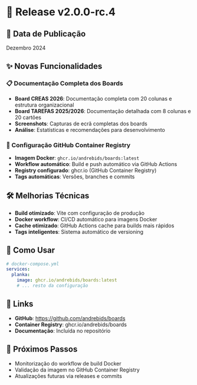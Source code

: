 # 🚀 Release v2.0.0-rc.4

## 📅 Data de Publicação
Dezembro 2024

## ✨ Novas Funcionalidades

### 📋 Documentação Completa dos Boards
- **Board CREAS 2026**: Documentação completa com 20 colunas e estrutura organizacional
- **Board TAREFAS 2025/2026**: Documentação detalhada com 8 colunas e 20 cartões
- **Screenshots**: Capturas de ecrã completas dos boards
- **Análise**: Estatísticas e recomendações para desenvolvimento

### 🔧 Configuração GitHub Container Registry
- **Imagem Docker**: `ghcr.io/andrebids/boards:latest`
- **Workflow automático**: Build e push automático via GitHub Actions
- **Registry configurado**: ghcr.io (GitHub Container Registry)
- **Tags automáticas**: Versões, branches e commits

## 🛠️ Melhorias Técnicas
- **Build otimizado**: Vite com configuração de produção
- **Docker workflow**: CI/CD automático para imagens Docker
- **Cache otimizado**: GitHub Actions cache para builds mais rápidos
- **Tags inteligentes**: Sistema automático de versioning

## 🐳 Como Usar

```yaml
# docker-compose.yml
services:
  planka:
    image: ghcr.io/andrebids/boards:latest
    # ... resto da configuração
```

## 🔗 Links
- **GitHub**: https://github.com/andrebids/boards
- **Container Registry**: ghcr.io/andrebids/boards
- **Documentação**: Incluída no repositório

## 🎯 Próximos Passos
- Monitorização do workflow de build Docker
- Validação da imagem no GitHub Container Registry
- Atualizações futuras via releases e commits
